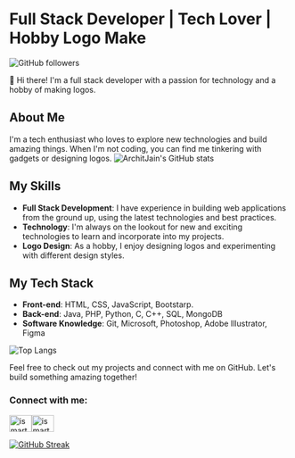 # Full Stack Developer | Tech Lover | Hobby Logo Make
![GitHub followers](https://img.shields.io/github/followers/ismartboi-07?label=Follow%20Me%20On%20Github&style=social)


👋 Hi there! I'm a full stack developer with a passion for technology and a hobby of making logos.

## About Me

I'm a tech enthusiast who loves to explore new technologies and build amazing things. When I'm not coding, you can find me tinkering with gadgets or designing logos.
![ArchitJain's GitHub stats](https://ismartboi07-github-readme-stat.vercel.app/api?username=ismartboi-07&show_icons=true&theme=radical)

## My Skills

- **Full Stack Development**: I have experience in building web applications from the ground up, using the latest technologies and best practices.
- **Technology**: I'm always on the lookout for new and exciting technologies to learn and incorporate into my projects.
- **Logo Design**: As a hobby, I enjoy designing logos and experimenting with different design styles.


## My Tech Stack

- **Front-end**: HTML, CSS, JavaScript, Bootstarp.
- **Back-end**: Java, PHP, Python, C, C++, SQL, MongoDB
- **Software Knowledge**: Git, Microsoft, Photoshop, Adobe Illustrator, Figma

![Top Langs](https://ismartboi07-github-readme-stat.vercel.app/api/top-langs/?username=ismartboi-07&layout=donut)

Feel free to check out my projects and connect with me on GitHub. Let's build something amazing together!
<h3 align="left">Connect with me:</h3><p align="left"><a href="https://twitter.com/ismartboi07" target="blank"><img align="center" src="https://raw.githubusercontent.com/rahuldkjain/github-profile-readme-generator/master/src/images/icons/Social/twitter.svg" alt="ismartboi07" height="30" width="40" /></a><a href="https://linkedin.com/in/ismartboi07" target="blank"><img align="center" src="https://raw.githubusercontent.com/rahuldkjain/github-profile-readme-generator/master/src/images/icons/Social/linked-in-alt.svg" alt="ismartboi07" height="30" width="40" /></a></p>

[![GitHub Streak](https://streak-stats.demolab.com?user=ismartboi-07&theme=dark&hide_border=true)](https://git.io/streak-stats)
